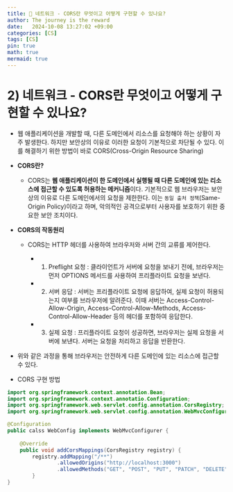 ```yaml
---
title: 💛 네트워크 - CORS란 무엇이고 어떻게 구현할 수 있나요?
author: The journey is the reward
date:   2024-10-08 13:27:02 +09:00
categories: [CS]
tags: [CS]
pin: true
math: true
mermaid: true
---
```


# 2) 네트워크 - CORS란 무엇이고 어떻게 구현할 수 있나요?

- 웹 애플리케이션을 개발할 때, 다른 도메인에서 리소스를 요청해야 하는 상황이 자주 발생한다. 하지만 보안상의 이유로 이러한 요청이 기본적으로 차단될 수 있다. 이를 해결하기 위한 방법이 바로 CORS(Cross-Origin Resource Sharing)

- **CORS란?**

	- CORS는 **웹 애플리케이션이 한 도메인에서 실행될 때 다른 도메인에 있는 리소스에 접근할 수 있도록 허용하는 메커니즘**이다. 기본적으로 웹 브라우저는 보안상의 이유로 다른 도메인에서의 요청을 제한한다. 이는 `동일 출처 정책`(Same-Origin Policy)이라고 하며, 악의적인 공격으로부터 사용자를 보호하기 위한 중요한 보안 조치이다.

- **CORS의 작동원리**

	- CORS는 HTTP 헤더를 사용하여 브라우저와 서버 간의 교류를 제어한다. 

		- 1. Preflight 요청 : 클라이언트가 서버에 요청을 보내기 전에, 브라우저는 먼저 OPTIONS 메서드를 사용하여 프리플라이트 요청을 보낸다.
		- 2. 서버 응답 : 서버는 프리플라이트 요청에 응답하여, 실제 요청이 허용되는지 여부를 브라우저에 알려준다. 이때 서버는 Access-Control-Allow-Origin, Access-Control-Allow-Methods, Access-Control-Allow-Header 등의 헤더를 포함하여 응답한다.

		- 3. 실제 요청 : 프리플라이트 요청이 성공하면, 브라우저는 실제 요청을 서버에 보낸다. 서버는 요청을 처리하고 응답을 반환한다.

- 위와 같은 과정을 통해 브라우저는 안전하게 다른 도메인에 있는 리소스에 접근할 수 있다.


- CORS 구현 방법

```java
import org.springframework.context.annotation.Bean;
import org.springframework.context.annotatio.Configuration;
import org.springframework.web.servlet.config.annotation.CorsRegistry;
import org.springframework.web.servlet.config.annotation.WebMvcConfigurer;

@Configuration
public calss WebConfig implements WebMvcConfigurer {
	
	@Override
	public void addCorsMappings(CorsRegistry registry) {
		registry.addMapping("/**")
				.allowedOrigins("http://localhost:3000")
				.allowedMethods("GET", "POST", "PUT", "PATCH", "DELETE", "OPTIONS");
		}
}	
```
